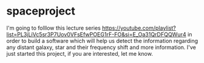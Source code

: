 # spaceproject

I'm going to folllow this lecture series https://youtube.com/playlist?list=PL3jLiVc5sr3P7Uov0VFsEfwPOEG1rF-FO&si=E_Oa31QrDFQQWur4 in order to build a software which will help us detect the information regarding any distant galaxy, star and their frequency shift and more information. I've just started this project, if you are interested, let me know. 
